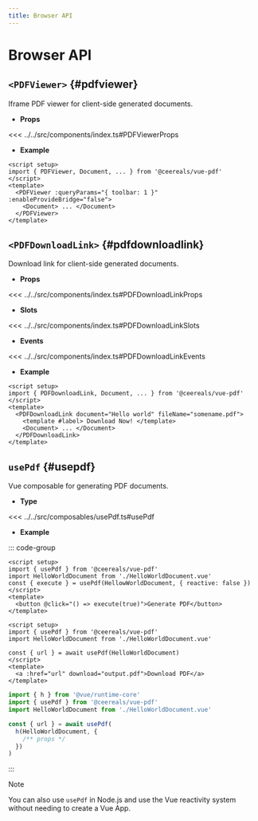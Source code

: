 ```yaml
---
title: Browser API
---
```


# Browser API

## `<PDFViewer>` <Badge type="info" text="component" /> {#pdfviewer}

Iframe PDF viewer for client-side generated documents.

- **Props**

<<< ../../src/components/index.ts#PDFViewerProps

- **Example**

```vue
<script setup>
import { PDFViewer, Document, ... } from '@ceereals/vue-pdf'
</script>
<template>
  <PDFViewer :queryParams="{ toolbar: 1 }" :enableProvideBridge="false">
    <Document> ... </Document>
  </PDFViewer>
</template>
```

## `<PDFDownloadLink>` <Badge type="info" text="component" /> {#pdfdownloadlink}

Download link for client-side generated documents.

- **Props**

<<< ../../src/components/index.ts#PDFDownloadLinkProps

- **Slots**

<<< ../../src/components/index.ts#PDFDownloadLinkSlots

- **Events**

<<< ../../src/components/index.ts#PDFDownloadLinkEvents

- **Example**

```vue
<script setup>
import { PDFDownloadLink, Document, ... } from '@ceereals/vue-pdf'
</script>
<template>
  <PDFDownloadLink document="Hello world" fileName="somename.pdf">
    <template #label> Download Now! </template>
    <Document> ... </Document>
  </PDFDownloadLink>
</template>
```

## `usePdf` <Badge type="info" text="composable" /> {#usepdf}

Vue composable for generating PDF documents.

- **Type**

<<< ../../src/composables/usePdf.ts#usePdf

- **Example**

::: code-group

```vue [MyComponent.vue]
<script setup>
import { usePdf } from '@ceereals/vue-pdf'
import HelloWorldDocument from './HelloWorldDocument.vue'
const { execute } = usePdf(HellowWorldDocument, { reactive: false })
</script>
<template>
  <button @click="() => execute(true)">Generate PDF</button>
</template>
```

```vue [MyAsyncComponent.vue]
<script setup>
import { usePdf } from '@ceereals/vue-pdf'
import HelloWorldDocument from './HelloWorldDocument.vue'

const { url } = await usePdf(HelloWorldDocument)
</script>
<template>
  <a :href="url" download="output.pdf">Download PDF</a>
</template>
```

```ts [MyScript.ts]
import { h } from '@vue/runtime-core'
import { usePdf } from '@ceereals/vue-pdf'
import HelloWorldDocument from './HelloWorldDocument.vue'

const { url } = await usePdf(
  h(HelloWorldDocument, {
    /** props */
  })
)
```

:::
> [!Note]
> You can also use `usePdf` in Node.js and use the Vue reactivity system without needing to create a Vue App.
